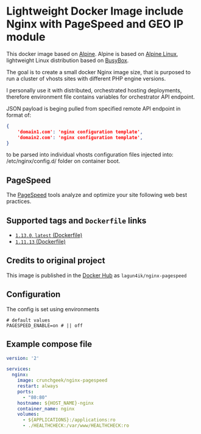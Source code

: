 # Lightweight Docker Image include Nginx with PageSpeed and GEO IP module
 
This docker image based on [Alpine](https://hub.docker.com/_/alpine/). 
Alpine is based on [Alpine Linux](http://www.alpinelinux.org), lightweight Linux distribution based on [BusyBox](https://hub.docker.com/_/busybox/). 

The goal is to create a small docker Nginx image size, that is purposed to run a cluster of vhosts sites with different PHP engine versions.

I personally use it with distributed, orchestrated hosting deployments, therefore environment file contains variables for orchestrator API endpoint.

JSON payload is beging pulled from specified remote API endpoint in format of:

```json
{ 
    'domain1.com': 'nginx configuration template',
    'domain2.com': 'nginx configuration template',
}
```

to be parsed into individual vhosts configuration files injected into: 
/etc/nginx/config.d/ folder on container boot.

## PageSpeed
The [PageSpeed](https://developers.google.com/speed/pagespeed/) tools analyze and optimize your site following web best practices.

## Supported tags and `Dockerfile` links

 - [`1.13.0`, `latest` (Dockerfile)](https://github.com/lagun4ik/docker-nginx-pagespeed/blob/master/Dockerfile)
 - [`1.11.13` (Dockerfile)](https://github.com/lagun4ik/docker-nginx-pagespeed/blob/1.11.13/Dockerfile)

## Credits to original project

This image is published in the [Docker Hub](https://hub.docker.com/r/lagun4ik/nginx-pagespeed/) as `lagun4ik/nginx-pagespeed`

## Configuration

The config is set using environments
```docker
# default values
PAGESPEED_ENABLE=on # || off
```

## Example compose file

```yaml
version: '2'

services:
  nginx:
    image: crunchgeek/nginx-pagespeed
    restart: always
    ports:
      - "80:80"
    hostname: ${HOST_NAME}-nginx
    container_name: nginx
    volumes:
      - ${APPLICATIONS}:/applications:ro
      - ./HEALTHCHECK:/var/www/HEALTHCHECK:ro

```
